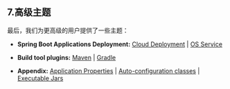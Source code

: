 ## 7.高级主题

最后，我们为更高级的用户提供了一些主题：

-  **Spring Boot Applications Deployment:**  [Cloud Deployment](cloud-deployment.html) | [OS Service](deployment-install.html#deployment-service)

-  **Build tool plugins:**  [Maven](build-tool-plugins-maven-plugin.html) | [Gradle](build-tool-plugins-gradle-plugin.html)

-  **Appendix:**  [Application Properties](common-application-properties.html) | [Auto-configuration classes](auto-configuration-classes.html) | [Executable Jars](executable-jar.html)


